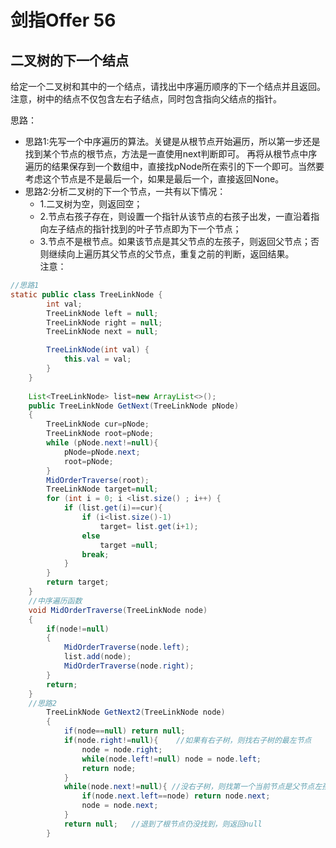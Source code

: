 # 剑指Offer 56
## 二叉树的下一个结点
给定一个二叉树和其中的一个结点，请找出中序遍历顺序的下一个结点并且返回。注意，树中的结点不仅包含左右子结点，同时包含指向父结点的指针。


思路：

* 思路1:先写一个中序遍历的算法。关键是从根节点开始遍历，所以第一步还是找到某个节点的根节点，方法是一直使用next判断即可。
   再将从根节点中序遍历的结果保存到一个数组中，直接找pNode所在索引的下一个即可。当然要考虑这个节点是不是最后一个，如果是最后一个，直接返回None。
* 思路2:分析二叉树的下一个节点，一共有以下情况：
     * 1.二叉树为空，则返回空；
     * 2.节点右孩子存在，则设置一个指针从该节点的右孩子出发，一直沿着指向左子结点的指针找到的叶子节点即为下一个节点；
     * 3.节点不是根节点。如果该节点是其父节点的左孩子，则返回父节点；否则继续向上遍历其父节点的父节点，重复之前的判断，返回结果。  
注意：

```java
//思路1
static public class TreeLinkNode {
        int val;
        TreeLinkNode left = null;
        TreeLinkNode right = null;
        TreeLinkNode next = null;

        TreeLinkNode(int val) {
            this.val = val;
        }
    }
    
    List<TreeLinkNode> list=new ArrayList<>();
    public TreeLinkNode GetNext(TreeLinkNode pNode)
    {
        TreeLinkNode cur=pNode;
        TreeLinkNode root=pNode;
        while (pNode.next!=null){
            pNode=pNode.next;
            root=pNode;
        }
        MidOrderTraverse(root);
        TreeLinkNode target=null;
        for (int i = 0; i <list.size() ; i++) {
            if (list.get(i)==cur){
                if (i<list.size()-1)
                    target= list.get(i+1);
                else
                    target =null;
                break;
            }
        }
        return target;
    }
    //中序遍历函数
    void MidOrderTraverse(TreeLinkNode node)
    {
        if(node!=null)
        {
            MidOrderTraverse(node.left);
            list.add(node);
            MidOrderTraverse(node.right);
        }
        return;
    }
    //思路2
        TreeLinkNode GetNext2(TreeLinkNode node)
        {
            if(node==null) return null;
            if(node.right!=null){    //如果有右子树，则找右子树的最左节点
                node = node.right;
                while(node.left!=null) node = node.left;
                return node;
            }
            while(node.next!=null){ //没右子树，则找第一个当前节点是父节点左孩子的节点
                if(node.next.left==node) return node.next;
                node = node.next;
            }
            return null;   //退到了根节点仍没找到，则返回null
        }

```
